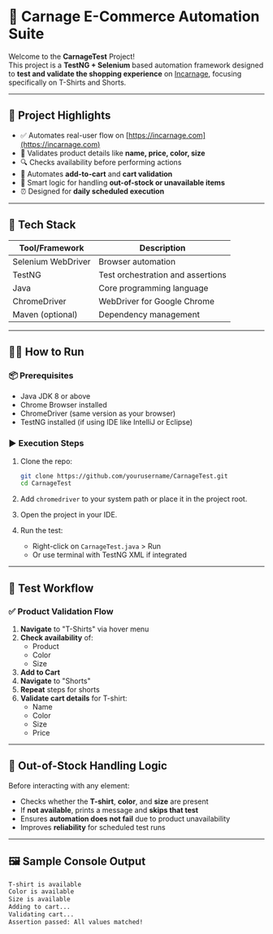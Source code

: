 # 🧪 Carnage E-Commerce Automation Suite

Welcome to the **CarnageTest** Project!  
This project is a **TestNG + Selenium** based automation framework designed to **test and validate the shopping experience** on [Incarnage](https://incarnage.com/), focusing specifically on T-Shirts and Shorts.

---

## 🚀 Project Highlights

- ✅ Automates real-user flow on [https://incarnage.com](https://incarnage.com)
- 👕 Validates product details like **name, price, color, size**
- 🔍 Checks availability before performing actions
- 🛒 Automates **add-to-cart** and **cart validation**
- 🧠 Smart logic for handling **out-of-stock or unavailable items**
- ⏰ Designed for **daily scheduled execution**

---

## 🧰 Tech Stack

| Tool/Framework  | Description                     |
|-----------------|---------------------------------|
| Selenium WebDriver | Browser automation            |
| TestNG          | Test orchestration and assertions |
| Java            | Core programming language       |
| ChromeDriver    | WebDriver for Google Chrome     |
| Maven (optional) | Dependency management           |

---

## 🧑‍💻 How to Run

### 📦 Prerequisites

- Java JDK 8 or above
- Chrome Browser installed
- ChromeDriver (same version as your browser)
- TestNG installed (if using IDE like IntelliJ or Eclipse)

### ▶️ Execution Steps

1. Clone the repo:
    ```bash
    git clone https://github.com/yourusername/CarnageTest.git
    cd CarnageTest
    ```

2. Add `chromedriver` to your system path or place it in the project root.

3. Open the project in your IDE.

4. Run the test:
    - Right-click on `CarnageTest.java` > Run
    - Or use terminal with TestNG XML if integrated

---

## 🔄 Test Workflow

### ✅ Product Validation Flow

1. **Navigate** to "T-Shirts" via hover menu
2. **Check availability** of:
   - Product
   - Color
   - Size
3. **Add to Cart**
4. **Navigate** to "Shorts"
5. **Repeat** steps for shorts
6. **Validate cart details** for T-shirt:
   - Name
   - Color
   - Size
   - Price

---

## 🧠 Out-of-Stock Handling Logic

Before interacting with any element:
- Checks whether the **T-shirt**, **color**, and **size** are present
- If **not available**, prints a message and **skips that test**
- Ensures **automation does not fail** due to product unavailability
- Improves **reliability** for scheduled test runs

---

## 🖼️ Sample Console Output

```bash
T-shirt is available
Color is available
Size is available
Adding to cart...
Validating cart...
Assertion passed: All values matched!
